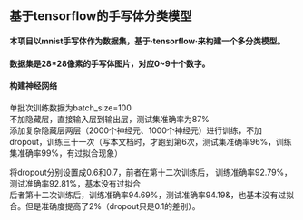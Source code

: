 ## 基于tensorflow的手写体分类模型  
   
#### 本项目以mnist手写体作为数据集，基于·tensorflow·来构建一个多分类模型。
   
#### 数据集是28*28像素的手写体图片，对应0~9十个数字。  
       
#### 构建神经网络  
    
单批次训练数据为batch_size=100     
不加隐藏层，直接输入层到输出层，测试集准确率为87%   
添加复杂隐藏层两层（2000个神经元、1000个神经元）进行训练，不加dropout，训练三十一次（写本文档时，才跑到第6次，测试集准确率96%，训练集准确率99%，有过拟合现象）
  
将dropout分别设置成0.6和0.7，前者在第十二次训练后， 训练准确率92.79%，测试准确率92.81%，基本没有过拟合  
后者第十二次训练后，训练准确率94.69%，测试准确率94.19&，也基本没有过拟合。但是准确度提高了2%（dropout只是0.1的差别）。